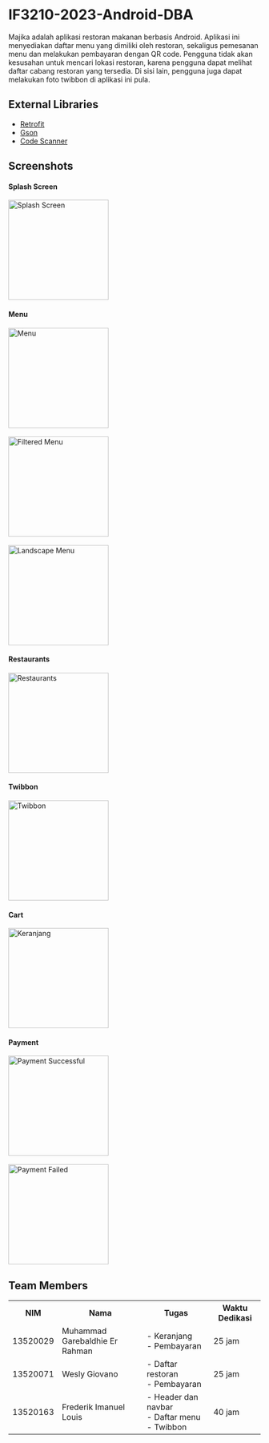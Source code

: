 # IF3210-2023-Android-DBA

Majika adalah aplikasi restoran makanan berbasis Android. 
Aplikasi ini menyediakan daftar menu yang dimiliki oleh restoran, 
sekaligus pemesanan menu dan melakukan pembayaran dengan QR code. 
Pengguna tidak akan kesusahan untuk mencari lokasi restoran, 
karena pengguna dapat melihat daftar cabang restoran yang tersedia. 
Di sisi lain, pengguna juga dapat melakukan foto twibbon di aplikasi ini pula.

## External Libraries
- [Retrofit](https://square.github.io/retrofit/)
- [Gson](https://github.com/google/gson)
- [Code Scanner](https://github.com/yuriy-budiyev/code-scanner)


## Screenshots
#### Splash Screen
<img alt="Splash Screen" src="screenshot/Splash Screen.jpg" width="200"/>

#### Menu
<img alt="Menu" src="screenshot/Menu.jpg" width="200"/>
<br>
<br>
<img alt="Filtered Menu" src="screenshot/Filtered Menu.jpg" width="200"/>
<br>
<br>
<img alt="Landscape Menu" src="screenshot/Landscape Menu.jpg" height="200"/>

#### Restaurants
<img alt="Restaurants" src="screenshot/Restaurants.jpg" width="200"/>

#### Twibbon
<img alt="Twibbon" src="screenshot/Twibbon.jpg" width="200"/>

#### Cart
<img alt="Keranjang" src="screenshot/Keranjang.jpg" width="200"/>

#### Payment
<img alt="Payment Successful" src="screenshot/Payment Successful.jpg" width="200"/>
<br>
<br>
<img alt="Payment Failed" src="screenshot/Payment Failed.jpg" width="200"/>

## Team Members
<table>
  <tr>
    <th>NIM</th>
    <th>Nama</th>
    <th>Tugas</th>
    <th>Waktu Dedikasi</th>
  </tr>
  <tr>
    <td>13520029</td>
    <td>Muhammad Garebaldhie Er Rahman</td>
    <td>
      - Keranjang<br>
      - Pembayaran
    </td>
    <td>25 jam</td>
  </tr>
  <tr>
    <td>13520071</td>
    <td>Wesly Giovano</td>
    <td>
      - Daftar restoran<br>
      - Pembayaran
    </td>
    <td>25 jam</td>
  </tr>
  <tr>
    <td>13520163</td>
    <td>Frederik Imanuel Louis</td>
    <td>
        - Header dan navbar<br>
        - Daftar menu<br>
        - Twibbon
    </td>
    <td>40 jam</td>
  </tr>
</table>
